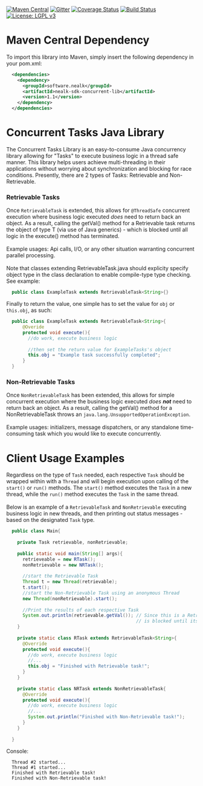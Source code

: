 [![Maven Central](https://img.shields.io/maven-central/v/com.nealk.concurrent/concurrent-tasks.svg?label=Maven%20Central)](https://search.maven.org/search?q=g:%22com.nealk.concurrent%22%20AND%20a:%22concurrent-tasks%22)
[![Gitter](https://img.shields.io/gitter/room/DAVFoundation/DAV-Contributors.svg?style=flat-square)](https://gitter.im/Concurrent-Tasks/community)
[![Coverage Status](https://coveralls.io/repos/github/nealkumar/Concurrent-Tasks-Library/badge.svg?branch=master)](https://coveralls.io/github/nealkumar/Concurrent-Tasks-Library?branch=master)
[![Build Status](https://travis-ci.com/nealkumar/Concurrent-Tasks-Library.svg?branch=master)](https://travis-ci.com/nealkumar/Concurrent-Tasks-Library)
[![License: LGPL v3](https://img.shields.io/badge/License-LGPL%20v3-blue.svg)](https://www.gnu.org/licenses/lgpl-3.0)
# Maven Central Dependency
To import this library into Maven, simply insert the following dependency in your pom.xml:
```xml
  <dependencies>
    <dependency>
      <groupId>software.nealk</groupId>
      <artifactId>nealk-sdk-concurrent-lib</artifactId>
      <version>1.1</version>
    </dependency>
  </dependencies>
```
# Concurrent Tasks Java Library
The Concurrent Tasks Library is an easy-to-consume Java concurrency library allowing for "Tasks" to execute business logic in a thread safe manner. This library helps users achieve multi-threading in their applications without worrying about synchronization and blocking for race conditions. Presently, there are 2 types of Tasks: Retrievable and Non-Retrievable.

### Retrievable Tasks
Once <code>RetrievableTask</code> is extended, this allows for <code>@ThreadSafe</code> concurrent execution where business logic executed <i>does</i> need to return back an object. As a result, calling the getVal() method for a Retrievable task returns the object of type T (via use of Java generics) - which is blocked until all logic in the execute() method has terminated. 
<br/><br/>
Example usages: Api calls, I/O, or any other situation warranting concurrent parallel processing.
<br/><br/>
Note that classes extending RetrievableTask.java should explicity specify object type in the class declaration to enable compile-type type checking. See example:
```java
  public class ExampleTask extends RetrievableTask<String>{}
```

Finally to return the value, one simple has to set the value for <code>obj</code> or <code>this.obj</code>, as such:

```java
  public class ExampleTask extends RetrievableTask<String>{
      @Overide
      protected void execute(){
        //do work, execute business logic
        
        //then set the return value for ExampleTasks's object
        this.obj = "Example task successfully completed";
      }
  }
```
### Non-Retrievable Tasks
Once <code>NonRetrievableTask</code> has been extended, this allows for simple concurrent execution where the business logic executed <i>does <b>not</b></i> need to return back an object. As a result, calling the getVal() method for a NonRetrievableTask throws an <code>java.lang.UnsupportedOperationException</code>. 
</br></br>
Example usages: initializers, message dispatchers, or any standalone time-consuming task which you would like to execute concurrently.
# Client Usage Examples
Regardless on the type of <code>Task</code> needed, each respective <code>Task</code> should be wrapped within with a <code>Thread</code> and will begin execution upon calling of the <code>start()</code> or <code>run()</code> methods. The <code>start()</code> method executes the <code>Task</code> in a new thread, while the <code>run()</code> method executes the <code>Task</code> in the same thread.
<br/><br/>Below is an example of a <code>RetrievableTask</code> and <code>NonRetrievable</code> executing business logic in new threads, and then printing out status messages - based on the designated <code>Task</code> type.
```java
  public class Main{
  
    private Task retrievable, nonRetrievable;
    
    public static void main(String[] args){
      retrieveable = new RTask();
      nonRetrievable = new NRTask();
      
      //start the Retrievable Task
      Thread t = new Thread(retrievable);
      t.start();
      //start the Non-Retrievable Task using an anonymous Thread                   
      new Thread(nonRetrievable).start();
      
      //Print the results of each respective Task
      System.out.println(retrievable.getVal()); // Since this is a RetrievableTask, retrievable.getVal()
                                                // is blocked until its execute() method has completed.
    }
    
    private static class RTask extends RetrievableTask<String>{
      @Override
      protected void execute(){
        //do work, execute business logic
        //...    
        this.obj = "Finished with Retrievable task!";
      }
    }
    
    private static class NRTask extends NonRetrievableTask{
      @Override
      protected void execute(){
        //do work, execute business logic
        //...
        System.out.println("Finished with Non-Retrievable task!");
      }
    } 
    
  }
```
Console:</br>
```
  Thread #2 started...
  Thread #1 started...
  Finished with Retrievable task!
  Finished with Non-Retrievable task!
```
